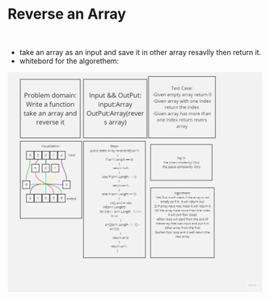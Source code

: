 # Reverse an Array

<br>

- take an array as an input and save it in other array resavlly then return it.
- whitebord for the algorethem:

![](reversArray/cc4.jpg)
